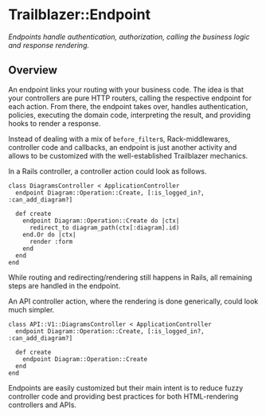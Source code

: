 # Trailblazer::Endpoint

*Endpoints handle authentication, authorization, calling the business logic and response rendering.*

## Overview

An endpoint links your routing with your business code. The idea is that your controllers are pure HTTP routers, calling the respective endpoint for each action. From there, the endpoint takes over, handles authentication, policies, executing the domain code, interpreting the result, and providing hooks to render a response.

Instead of dealing with a mix of `before_filter`s, Rack-middlewares, controller code and callbacks, an endpoint is just another activity and allows to be customized with the well-established Trailblazer mechanics.


In a Rails controller, a controller action could look as follows.

    class DiagramsController < ApplicationController
      endpoint Diagram::Operation::Create, [:is_logged_in?, :can_add_diagram?]

      def create
        endpoint Diagram::Operation::Create do |ctx|
          redirect_to diagram_path(ctx[:diagram].id)
        end.Or do |ctx|
          render :form
        end
      end
    end

While routing and redirecting/rendering still happens in Rails, all remaining steps are handled in the endpoint.

An API controller action, where the rendering is done generically, could look much simpler.

    class API::V1::DiagramsController < ApplicationController
      endpoint Diagram::Operation::Create, [:is_logged_in?, :can_add_diagram?]

      def create
        endpoint Diagram::Operation::Create
      end
    end

Endpoints are easily customized but their main intent is to reduce fuzzy controller code and providing best practices for both HTML-rendering controllers and APIs.
